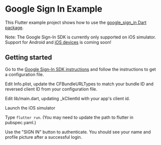 # Google Sign In Example

This Flutter example project shows how to use the
[google_sign_in Dart package](https://github.com/flutter/google_sign_in).

Note: The Google Sign-In SDK is currently only supported on iOS simulator.
Support for Android and [iOS devices](https://github.com/flutter/flutter/issues/2740) is coming soon!

## Getting started

Go to the [Google Sign-In SDK instructions](https://developers.google.com/identity/sign-in/ios/sdk/)
and follow the instructions to get a configuration file.

Edit Info.plist, update the CFBundleURLTypes to match your bundle ID and reversed client ID from your configuration file.

Edit lib/main.dart, updating _kClientId with your app's client id.

Launch the iOS simulator

Type ```flutter run```. (You may need to update the path to flutter in pubspec.yaml.)

Use the "SIGN IN" button to authenticate. You should see your name and profile picture after a successful login.

